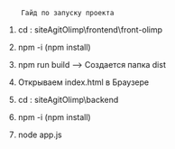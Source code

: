         Гайд по запуску проекта 

1. cd : siteAgitOlimp\frontend\front-olimp
2. npm -i   (npm install)
3. npm run build --> Создается папка dist 
4. Открываем index.html  в Браузере 

5. cd :  siteAgitOlimp\backend
6. npm -i   (npm install)
7. node app.js


